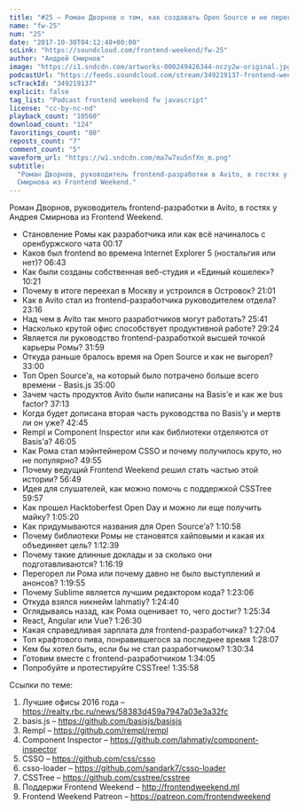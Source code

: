 ```yaml
---
title: "#25 – Роман Дворнов о том, как создавать Open Source и не перегореть"
name: "fw-25"
num: "25"
date: "2017-10-30T04:12:48+00:00"
scLink: "https://soundcloud.com/frontend-weekend/fw-25"
author: "Андрей Смирнов"
image: "https://i1.sndcdn.com/artworks-000249426344-nczy2w-original.jpg"
podcastUrl: "https://feeds.soundcloud.com/stream/349219137-frontend-weekend-fw-25.m4a"
scTrackId: "349219137"
explicit: false
tag_list: "Podcast frontend weekend fw javascript"
license: "cc-by-nc-nd"
playback_count: "10560"
download_count: "124"
favoritings_count: "80"
reposts_count: "7"
comment_count: "5"
waveform_url: "https://w1.sndcdn.com/ma7w7xu5nfXn_m.png"
subtitle:
  "Роман Дворнов, руководитель frontend-разработки в Avito, в гостях у Андрея
  Смирнова из Frontend Weekend."
---
```


Роман Дворнов, руководитель frontend-разработки в Avito, в гостях у Андрея
Смирнова из Frontend Weekend.

- Становление Ромы как разработчика или как всё начиналось с оренбуржского чата
  <timecode sec="17">00:17</timecode>
- Каков был frontend во времена Internet Explorer 5 (ностальгия или нет)?
  <timecode sec="403">06:43</timecode>
- Как были созданы собственная веб-студия и «Единый кошелек»?
  <timecode sec="621">10:21</timecode>
- Почему в итоге переехал в Москву и устроился в Островок?
  <timecode sec="1261">21:01</timecode>
- Как в Avito стал из frontend-разработчика руководителем отдела?
  <timecode sec="1396">23:16</timecode>
- Над чем в Avito так много разработчиков могут работать?
  <timecode sec="1541">25:41</timecode>
- Насколько крутой офис способствует продуктивной работе?
  <timecode sec="1764">29:24</timecode>
- Является ли руководство frontend-разработкой высшей точкой карьеры Ромы?
  <timecode sec="1919">31:59</timecode>
- Откуда раньше бралось время на Open Source и как не выгорел?
  <timecode sec="1980">33:00</timecode>
- Топ Open Source’а, на который было потрачено больше всего времени - Basis.js
  <timecode sec="2100">35:00</timecode>
- Зачем часть продуктов Avito были написаны на Basis’е и как же bus factor?
  <timecode sec="2233">37:13</timecode>
- Когда будет дописана вторая часть руководства по Basis’у и мертв ли он уже?
  <timecode sec="2565">42:45</timecode>
- Rempl и Component Inspector или как библиотеки отделяются от Basis’а?
  <timecode sec="2765">46:05</timecode>
- Как Рома стал мэйнтейнером CSSO и почему получилось круто, но не популярно?
  <timecode sec="2995">49:55</timecode>
- Почему ведущий Frontend Weekend решил стать частью этой истории?
  <timecode sec="3409">56:49</timecode>
- Идея для слушателей, как можно помочь с поддержкой CSSTree
  <timecode sec="3597">59:57</timecode>
- Как прошел Hacktoberfest Open Day и можно ли еще получить майку?
  <timecode sec="3920">1:05:20</timecode>
- Как придумываются названия для Open Source’а?
  <timecode sec="4258">1:10:58</timecode>
- Почему библиотеки Ромы не становятся хайповыми и какая их объединяет цель?
  <timecode sec="4359">1:12:39</timecode>
- Почему такие длинные доклады и за сколько они подготавливаются?
  <timecode sec="4579">1:16:19</timecode>
- Перегорел ли Рома или почему давно не было выступлений и анонсов?
  <timecode sec="4795">1:19:55</timecode>
- Почему Sublime является лучшим редактором кода?
  <timecode sec="4986">1:23:06</timecode>
- Откуда взялся никнейм lahmatiy? <timecode sec="5080">1:24:40</timecode>
- Оглядываясь назад, как Рома оценивает то, чего достиг?
  <timecode sec="5134">1:25:34</timecode>
- React, Angular или Vue? <timecode sec="5190">1:26:30</timecode>
- Какая справедливая зарплата для frontend-разработчика?
  <timecode sec="5224">1:27:04</timecode>
- Топ крафтового пива, понравившегося за последнее время
  <timecode sec="5287">1:28:07</timecode>
- Кем бы хотел быть, если бы не стал разработчиком?
  <timecode sec="5434">1:30:34</timecode>
- Готовим вместе с frontend-разработчиком
  <timecode sec="5645">1:34:05</timecode>
- Попробуйте и протестируйте CSSTree! <timecode sec="5758">1:35:58</timecode>

Ссылки по теме:

1. Лучшие офисы 2016 года –
   <https://realty.rbc.ru/news/58383d459a7947a03e3a32fc>
2. basis.js – <https://github.com/basisjs/basisjs>
3. Rempl – <https://github.com/rempl/rempl>
4. Component Inspector – <https://github.com/lahmatiy/component-inspector>
5. CSSO – <https://github.com/css/csso>
6. csso-loader – <https://github.com/sandark7/csso-loader>
7. CSSTree – <https://github.com/csstree/csstree>
8. Поддержи Frontend Weekend – <http://frontendweekend.ml>
9. Frontend Weekend Patreon – <https://patreon.com/frontendweekend>
